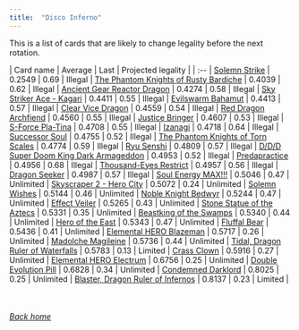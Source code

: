 ```yaml
---
title:  "Disco Inferno"
---
```


This is a list of cards that are likely to change legality before the next rotation.

| Card name | Average | Last | Projected legality |
| :-- |
[Solemn Strike](https://db.ygoprodeck.com/card/?search=Solemn%20Strike) | 0.2549 | 0.69 | Illegal |
[The Phantom Knights of Rusty Bardiche](https://db.ygoprodeck.com/card/?search=The%20Phantom%20Knights%20of%20Rusty%20Bardiche) | 0.4039 | 0.62 | Illegal |
[Ancient Gear Reactor Dragon](https://db.ygoprodeck.com/card/?search=Ancient%20Gear%20Reactor%20Dragon) | 0.4274 | 0.58 | Illegal |
[Sky Striker Ace - Kagari](https://db.ygoprodeck.com/card/?search=Sky%20Striker%20Ace%20-%20Kagari) | 0.4411 | 0.55 | Illegal |
[Evilswarm Bahamut](https://db.ygoprodeck.com/card/?search=Evilswarm%20Bahamut) | 0.4413 | 0.57 | Illegal |
[Clear Vice Dragon](https://db.ygoprodeck.com/card/?search=Clear%20Vice%20Dragon) | 0.4559 | 0.54 | Illegal |
[Red Dragon Archfiend](https://db.ygoprodeck.com/card/?search=Red%20Dragon%20Archfiend) | 0.4560 | 0.55 | Illegal |
[Justice Bringer](https://db.ygoprodeck.com/card/?search=Justice%20Bringer) | 0.4607 | 0.53 | Illegal |
[S-Force Pla-Tina](https://db.ygoprodeck.com/card/?search=S-Force%20Pla-Tina) | 0.4708 | 0.55 | Illegal |
[Izanagi](https://db.ygoprodeck.com/card/?search=Izanagi) | 0.4718 | 0.64 | Illegal |
[Successor Soul](https://db.ygoprodeck.com/card/?search=Successor%20Soul) | 0.4755 | 0.52 | Illegal |
[The Phantom Knights of Torn Scales](https://db.ygoprodeck.com/card/?search=The%20Phantom%20Knights%20of%20Torn%20Scales) | 0.4774 | 0.59 | Illegal |
[Ryu Senshi](https://db.ygoprodeck.com/card/?search=Ryu%20Senshi) | 0.4809 | 0.57 | Illegal |
[D/D/D Super Doom King Dark Armageddon](https://db.ygoprodeck.com/card/?search=D/D/D%20Super%20Doom%20King%20Dark%20Armageddon) | 0.4953 | 0.52 | Illegal |
[Predapractice](https://db.ygoprodeck.com/card/?search=Predapractice) | 0.4956 | 0.68 | Illegal |
[Thousand-Eyes Restrict](https://db.ygoprodeck.com/card/?search=Thousand-Eyes%20Restrict) | 0.4957 | 0.56 | Illegal |
[Dragon Seeker](https://db.ygoprodeck.com/card/?search=Dragon%20Seeker) | 0.4987 | 0.57 | Illegal |
[Soul Energy MAX!!!](https://db.ygoprodeck.com/card/?search=Soul%20Energy%20MAX!!!) | 0.5046 | 0.47 | Unlimited |
[Skyscraper 2 - Hero City](https://db.ygoprodeck.com/card/?search=Skyscraper%202%20-%20Hero%20City) | 0.5072 | 0.24 | Unlimited |
[Solemn Wishes](https://db.ygoprodeck.com/card/?search=Solemn%20Wishes) | 0.5144 | 0.46 | Unlimited |
[Noble Knight Bedwyr](https://db.ygoprodeck.com/card/?search=Noble%20Knight%20Bedwyr) | 0.5244 | 0.47 | Unlimited |
[Effect Veiler](https://db.ygoprodeck.com/card/?search=Effect%20Veiler) | 0.5265 | 0.43 | Unlimited |
[Stone Statue of the Aztecs](https://db.ygoprodeck.com/card/?search=Stone%20Statue%20of%20the%20Aztecs) | 0.5331 | 0.35 | Unlimited |
[Beastking of the Swamps](https://db.ygoprodeck.com/card/?search=Beastking%20of%20the%20Swamps) | 0.5340 | 0.44 | Unlimited |
[Hero of the East](https://db.ygoprodeck.com/card/?search=Hero%20of%20the%20East) | 0.5343 | 0.47 | Unlimited |
[Fluffal Bear](https://db.ygoprodeck.com/card/?search=Fluffal%20Bear) | 0.5436 | 0.41 | Unlimited |
[Elemental HERO Blazeman](https://db.ygoprodeck.com/card/?search=Elemental%20HERO%20Blazeman) | 0.5717 | 0.26 | Unlimited |
[Madolche Magileine](https://db.ygoprodeck.com/card/?search=Madolche%20Magileine) | 0.5736 | 0.44 | Unlimited |
[Tidal, Dragon Ruler of Waterfalls](https://db.ygoprodeck.com/card/?search=Tidal,%20Dragon%20Ruler%20of%20Waterfalls) | 0.5783 | 0.13 | Limited |
[Crass Clown](https://db.ygoprodeck.com/card/?search=Crass%20Clown) | 0.5916 | 0.27 | Unlimited |
[Elemental HERO Electrum](https://db.ygoprodeck.com/card/?search=Elemental%20HERO%20Electrum) | 0.6756 | 0.25 | Unlimited |
[Double Evolution Pill](https://db.ygoprodeck.com/card/?search=Double%20Evolution%20Pill) | 0.6828 | 0.34 | Unlimited |
[Condemned Darklord](https://db.ygoprodeck.com/card/?search=Condemned%20Darklord) | 0.8025 | 0.25 | Unlimited |
[Blaster, Dragon Ruler of Infernos](https://db.ygoprodeck.com/card/?search=Blaster,%20Dragon%20Ruler%20of%20Infernos) | 0.8137 | 0.23 | Limited |

<br>

###### [Back home](index)